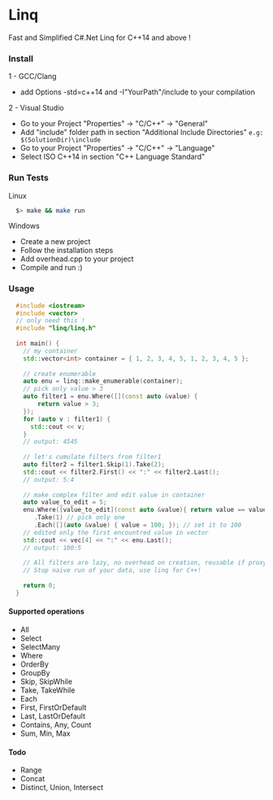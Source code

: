 # Linq

Fast and Simplified C#.Net Linq for C++14 and above !

### Install

1 - GCC/Clang

- add Options -std=c++14 and -I"YourPath"/include to your compilation

2 - Visual Studio

  - Go to your Project "Properties" -> "C/C++" -> "General"
  - Add "include" folder path in section "Additional Include Directories" `e.g: $(SolutionDir)\include`
  - Go to your Project "Properties" -> "C/C++" -> "Language"
  - Select ISO C++14 in section "C++ Language Standard"

### Run Tests

Linux
```bash
  $> make && make run
```

Windows
  - Create a new project
  - Follow the installation steps
  - Add overhead.cpp to your project
  - Compile and run :)

### Usage

```cpp
  #include <iostream>
  #include <vector>
  // only need this !
  #include "linq/linq.h"
  
  int main() {
    // my container 
    std::vector<int> container = { 1, 2, 3, 4, 5, 1, 2, 3, 4, 5 };
    
    // create enumerable
    auto enu = linq::make_enumerable(container);
    // pick only value > 3
    auto filter1 = enu.Where([](const auto &value) {
        return value > 3;
    });
    for (auto v : filter1) {
      std::cout << v;
    }
    // output: 4545
    
    // let's cumulate filters from filter1
    auto filter2 = filter1.Skip(1).Take(2);
    std::cout << filter2.First() << ":" << filter2.Last();
    // output: 5:4
    
    // make complex filter and edit value in container
    auto value_to_edit = 5;
    enu.Where([value_to_edit](const auto &value){ return value == value_to_edit; }) // where value = captured variable
       .Take(1) // pick only one
       .Each([](auto &value) { value = 100; }); // set it to 100
    // edited only the first encountred value in vector
    std::cout << vec[4] << ":" << enu.Last();
    // output: 100:5
    
    // All filters are lazy, no overhead on creation, reusable if proxy container lives
    // Stop naive run of your data, use linq for C++!
    
    return 0;
  }
```

#### Supported operations

- All
- Select
- SelectMany
- Where
- OrderBy
- GroupBy
- Skip, SkipWhile
- Take, TakeWhile
- Each
- First, FirstOrDefault
- Last, LastOrDefault
- Contains, Any, Count
- Sum, Min, Max

#### Todo

- Range
- Concat
- Distinct, Union, Intersect
